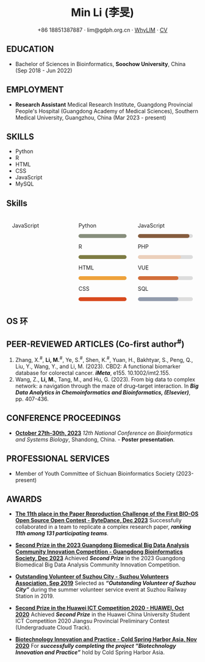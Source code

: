 <center>
     <h1>Min Li (李旻)</h1>
     <div>
         <span>
             <i class="fa-solid fa-phone"></i>
             +86 18851387887
         </span>
         ·
         <span>
             <i class="fa-solid fa-envelope"></i>
             lim@gdph.org.cn
         </span>
         ·
         <span>
             <i class="fa-brands fa-github"></i>
             <a href="https://github.com/WhyLIM">WhyLIM</a>
         </span>
         ·
         <span>
             <i class="fa-brands fa-chrome"></i>
             <a href="cv.limina.top">CV</a>
         </span>
     </div>
 </center>

## <i class="fa-solid fa-graduation-cap"></i> EDUCATION

- Bachelor of Sciences in Bioinformatics, **Soochow University**, China (Sep 2018 - Jun 2022)

## <i class="fa-solid fa-address-card"></i> EMPLOYMENT

- **Research Assistant**
  Medical Research Institute, Guangdong Provincial People's Hospital (Guangdong Academy of Medical Sciences), Southern Medical University, Guangzhou, China (Mar 2023 - present)

## <i class="fa-solid fa-chart-column"></i> SKILLS

- <i class="fa-solid fa-star"></i><i class="fa-solid fa-star"></i><i class="fa-solid fa-star"></i> Python
- <i class="fa-solid fa-star"></i><i class="fa-solid fa-star"></i><i class="fa-solid fa-star"></i> R
- <i class="fa-solid fa-star"></i><i class="fa-solid fa-star"></i><i class="fa-regular fa-star-half-stroke"></i> HTML
- <i class="fa-solid fa-star"></i><i class="fa-solid fa-star"></i><i class="fa-regular fa-star-half-stroke"></i> CSS
- <i class="fa-solid fa-star"></i><i class="fa-solid fa-star"></i><i class="fa-regular fa-star"></i> JavaScript
- <i class="fa-solid fa-star"></i><i class="fa-solid fa-star"></i><i class="fa-regular fa-star"></i> MySQL

## Skills

<div class="row">
    <div class="column left">
        <p><i class="fa-brands fa-js"></i> JavaScript</p>
        <canvas id="pie-chart" style="width: 400px; height: 400px;"></canvas>
    </div>
    <div class="column left">
        <p><i class="fa-brands fa-python"></i> Python</p>
        <div class="container">
            <div class="skills python">90%</div>
        </div>
        <p><i class="fa-solid fa-registered"></i> R</p>
        <div class="container">
            <div class="skills r">80%</div>
        </div>
        <p><i class="fa-brands fa-html5"></i> HTML</p>
        <div class="container">
            <div class="skills html">65%</div>
        </div>
        <p><i class="fa-brands fa-css3-alt"></i> CSS</p>
        <div class="container">
            <div class="skills css">60%</div>
        </div>
    </div>
    <div class="column right">
        <p><i class="fa-brands fa-js"></i> JavaScript</p>
        <div class="container">
            <div class="skills js">60%</div>
        </div>
        <p><i class="fa-brands fa-php"></i> PHP</p>
        <div class="container">
            <div class="skills php">60%</div>
        </div>
        <p><i class="fa-brands fa-vuejs"></i> VUE</p>
        <div class="container">
            <div class="skills vue">60%</div>
        </div>
        <p><i class="fa-solid fa-database"></i> SQL</p>
        <div class="container">
            <div class="skills sql">60%</div>
        </div>
    </div>
</div>

## OS 环

<script src="https://cdn.jsdelivr.net/npm/chart.js@4.4.2/dist/chart.umd.min.js"></script>
<script>
var ctx = document.getElementById('pie-chart').getContext('2d');
var myChart = new Chart(ctx, {
    type: 'pie',
    data: {
        labels: ['部分1', '部分2', '部分3'],
        datasets: [{
            data: [33.33, 33.33, 33.34],
            backgroundColor: [
                'red',
                'blue',
                'green'
            ]
        }]
    },
    options: {
        responsive: false,
        plugins: {
            legend: {
                position: 'top',
            },
            title: {
                display: true,
                text: '饼图示例'
            }
        }
    }
});
</script>


## <i class="fa-brands fa-researchgate"></i> PEER-REVIEWED ARTICLES (Co-first author<sup>#</sup>)

1. Zhang, X.<sup>#</sup>, **Li, M.**<sup>#</sup>, Ye, S.<sup>#</sup>, Shen, K.<sup>#</sup>, Yuan, H., Bakhtyar, S., Peng, Q., Liu, Y., Wang, Y., and Li, M. (2023). CBD2: A functional biomarker database for colorectal cancer. ***iMeta***, e155. 10.1002/imt2.155.
2. Wang, Z., **Li, M.**, Tang, M., and Hu, G. (2023). From big data to complex network: a navigation through the maze of drug–target interaction. In ***Big Data Analytics in Chemoinformatics and Bioinformatics, (Elsevier)***, pp. 407-436.

## <i class="fa-solid fa-clipboard-user"></i> CONFERENCE PROCEEDINGS

- **<u>October 27th-30th, 2023</u>**
  *12th National Conference on Bioinformatics and Systems Biology*, Shandong, China. - **Poster presentation**.

## <i class="fa-solid fa-star"></i> PROFESSIONAL SERVICES

- Member of Youth Committee of Sichuan Bioinformatics Society (2023-present)

## <i class="fa-solid fa-medal"></i> AWARDS

- **<u>The 11th place in the Paper Reproduction Challenge of the First BIO-OS Open Source Open Contest - ByteDance, Dec 2023</u>**
  Successfully collaborated in a team to replicate a complex research paper, ***ranking 11th among 131 participating teams***.

- **<u>Second Prize in the 2023 Guangdong Biomedical Big Data Analysis Community Innovation Competition - Guangdong Bioinformatics Society, Dec 2023</u>**
  Achieved ***Second Prize*** in the 2023 Guangdong Biomedical Big Data Analysis Community Innovation Competition.

- **<u>Outstanding Volunteer of Suzhou City - Suzhou Volunteers Association, Sep 2019</u>**
  Selected as ***“Outstanding Volunteer of Suzhou City”*** during the summer volunteer service event at Suzhou Railway Station in 2019.

- **<u>Second Prize in the Huawei ICT Competition 2020 - HUAWEI, Oct 2020</u>**
  Achieved ***Second Prize*** in the Huawei China University Student ICT Competition 2020 Jiangsu Provincial Preliminary Contest (Undergraduate Cloud Track).

- **<u>Biotechnology Innovation and Practice - Cold Spring Harbor Asia, Nov 2020</u>**
  For ***successfully completing the project “Biotechnology Innovation and Practice”*** hold by Cold Spring Harbor Asia.

<head>
  <link href="./fa/css/fontawesome.css" rel="stylesheet">
  <link href="./fa/css/brands.css" rel="stylesheet">
  <link href="./fa/css/solid.css" rel="stylesheet">
  <link href="./fa/css/regular.css" rel="stylesheet">
</head>
<style>
.row {
    display: flex;
}
.column {
    flex: 50%;
    margin: 6px 15px;
}
.container {
    width: 100%;
    height: 10px;
    background-color: #ddd;
    overflow: hidden;
    border-radius: 10px;
}
.skills {
    text-align: right;
    padding-right: 20px;
    line-height: 40px;
    color: white;
    height: 10px;
    border-radius: 10px;
}
.python {width: 90%; background-color: #878E7C;}
.r {width: 90%; background-color: #7E7C43;}
.html {width: 90%; background-color: #EEA23B;}
.css {width: 90%; background-color: #D8491D;}
.js {width: 80%; background-color: #855C3E;}
.php {width: 65%; background-color: #ECD0BB;}
.vue {width: 60%; background-color: #D26E3A;}
.sql {width: 60%; background-color: #929BAC;}
/* 圆环 */
.circle {
    position: relative;
    width: 200px;
    height: 200px;
    border-radius: 50%;
    clip: rect(0, 200px, 200px, 100px);
}
.segment {
    position: absolute;
    width: 100%;
    height: 100%;
    border-radius: 50%;
    clip: rect(0, 100px, 200px, 0);
}
.windows {
    background-color: #EAB57F; /* Windows颜色 */
    transform: rotate(0deg);
}
.linux {
    background-color: #939249; /* Linux颜色 */
    transform: rotate(120deg);
}
.macos {
    background-color: #C24F1A; /* MacOS颜色 */
    transform: rotate(240deg);
}
</style>
